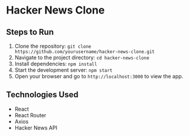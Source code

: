 # Hacker News Clone

## Steps to Run

1. Clone the repository: `git clone https://github.com/yourusername/hacker-news-clone.git`
2. Navigate to the project directory: `cd hacker-news-clone`
3. Install dependencies: `npm install`
4. Start the development server: `npm start`
5. Open your browser and go to `http://localhost:3000` to view the app.

## Technologies Used

- React
- React Router
- Axios
- Hacker News API
